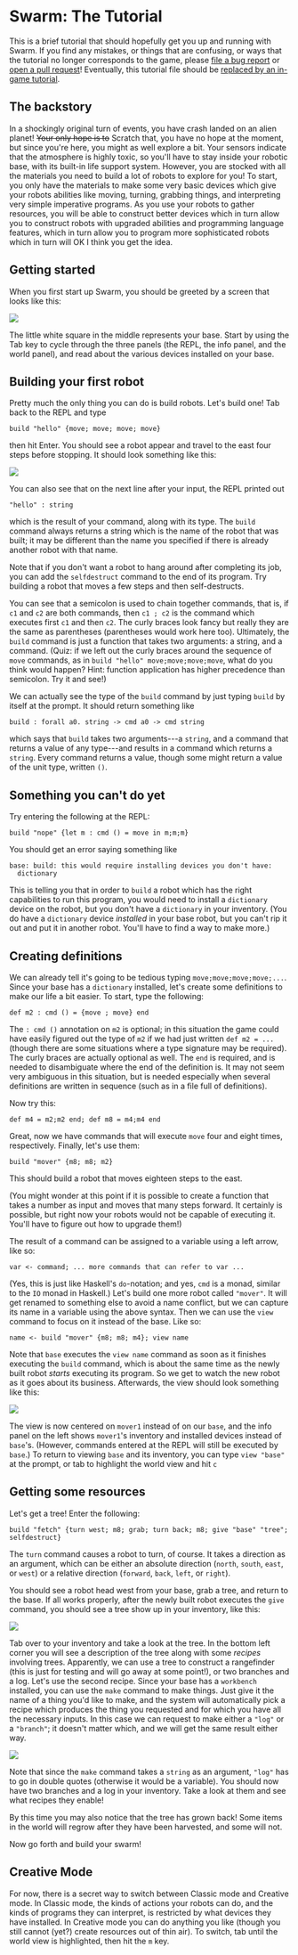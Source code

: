 Swarm: The Tutorial
===================

This is a brief tutorial that should hopefully get you up and running
with Swarm.  If you find any mistakes, or things that are confusing,
or ways that the tutorial no longer corresponds to the game, please
[file a bug
report](https://github.com/byorgey/swarm/issues/new/choose) or [open a
pull request](https://github.com/byorgey/swarm/blob/main/CONTRIBUTING.md)!
Eventually, this tutorial file should be [replaced by an in-game
tutorial](https://github.com/byorgey/swarm/issues/25).

The backstory
-------------

In a shockingly original turn of events, you have crash landed on an
alien planet!  ~~Your only hope is to~~ Scratch that, you have no hope
at the moment, but since you're here, you might as well explore a bit.
Your sensors indicate that the atmosphere is highly toxic, so you'll
have to stay inside your robotic base, with its built-in life support
system.  However, you are stocked with all the materials you need to
build a lot of robots to explore for you!  To start, you only have the
materials to make some very basic devices which give your robots
abilities like moving, turning, grabbing things, and interpreting
very simple imperative programs.  As you use your robots to gather
resources, you will be able to construct better devices which in turn
allow you to construct robots with upgraded abilities and programming
language features, which in turn allow you to program more
sophisticated robots which in turn will OK I think you get the idea.

Getting started
---------------

When you first start up Swarm, you should be greeted by a screen that
looks like this:

![](images/initial.png)

The little white square in the middle represents your base.  Start by
using the Tab key to cycle through the three panels (the REPL, the
info panel, and the world panel), and read about the various devices
installed on your base.

Building your first robot
-------------------------

Pretty much the only thing you can do is build robots.  Let's build
one!  Tab back to the REPL and type
```
build "hello" {move; move; move; move}
```
then hit Enter.  You should see a robot appear and travel to the
east four steps before stopping.  It should look something like this:

![](images/firstrobot.png)

You can also see that on the next line after your input, the REPL printed out
```
"hello" : string
```
which is the result of your command, along with its type.  The `build` command
always returns a string which is the name of the robot that was built;
it may be different than the name you specified if there is already
another robot with that name.

Note that if you don't want a robot to hang around after completing
its job, you can add the `selfdestruct` command to the end of its
program.  Try building a robot that moves a few steps and then
self-destructs.

You can see that a semicolon is used to chain together commands, that
is, if `c1` and `c2` are both commands, then `c1 ; c2` is the command
which executes first `c1` and then `c2`.  The curly braces look fancy
but really they are the same as parentheses (parentheses would work
here too). Ultimately, the `build` command is just a function that takes two
arguments: a string, and a command. (Quiz: if we left out the curly
braces around the sequence of `move` commands, as in `build "hello"
move;move;move;move`, what do you think would happen?  Hint: function
application has higher precedence than semicolon.  Try it and see!)

We can actually see the type of the `build` command by just typing
`build` by itself at the prompt.  It should return something like
```
build : forall a0. string -> cmd a0 -> cmd string
```
which says that `build` takes two arguments---a `string`, and a command
that returns a value of any type---and results in a command which
returns a `string`.  Every command returns a value, though some might
return a value of the unit type, written `()`.

Something you can't do yet
--------------------------

Try entering the following at the REPL:
```
build "nope" {let m : cmd () = move in m;m;m}
```
You should get an error saying something like
```
base: build: this would require installing devices you don't have:
  dictionary
```
This is telling you that in order to `build` a robot which has the right
capabilities to run this program, you would need to
install a `dictionary` device on the robot, but you don't have a
`dictionary` in your inventory.  (You do have a `dictionary` device
*installed* in your base robot, but you can't rip it out and put it in
another robot.  You'll have to find a way to make more.)

Creating definitions
--------------------

We can already tell it's going to be tedious typing
`move;move;move;move;...`.  Since your base has a `dictionary`
installed, let's create some definitions to make
our life a bit easier.  To start, type the following:
```
def m2 : cmd () = {move ; move} end
```

The `: cmd ()` annotation on `m2` is optional; in this situation the
game could have easily figured out the type of `m2` if we had just
written `def m2 = ...` (though there are some situations where a type
signature may be required).  The curly braces are actually optional as
well.  The `end` is required, and is needed to disambiguate where the
end of the definition is.  It may not seem very ambiguous in this
situation, but is needed especially when several definitions are
written in sequence (such as in a file full of definitions).

Now try this:
```
def m4 = m2;m2 end; def m8 = m4;m4 end
```

Great, now we have commands that will execute `move` four and eight
times, respectively.  Finally, let's use them:
```
build "mover" {m8; m8; m2}
```
This should build a robot that moves eighteen steps to the east.

(You might wonder at this point if it is possible to create a function
that takes a number as input and moves that many steps forward.  It
certainly is possible, but right now your robots would not be capable
of executing it.  You'll have to figure out how to upgrade them!)

The result of a command can be assigned to a variable using a left
arrow, like so:
```
var <- command; ... more commands that can refer to var ...
```
(Yes, this is just like Haskell's `do`-notation; and yes, `cmd` is a
monad, similar to the `IO` monad in Haskell.)  Let's build one more
robot called `"mover"`. It will get renamed to something else to avoid
a name conflict, but we can capture its name in a variable using the
above syntax.  Then we can use the `view` command to focus on it
instead of the base.  Like so:
```
name <- build "mover" {m8; m8; m4}; view name
```
Note that `base` executes the `view name` command as soon as it
finishes executing the `build` command, which is about the same time
as the newly built robot *starts* executing its program.  So we get to
watch the new robot as it goes about its business.  Afterwards, the
view should look something like this:

![](images/mover1.png)

The view is now centered on `mover1` instead of on our `base`, and the
info panel on the left shows `mover1`'s inventory and installed
devices instead of `base`'s.  (However, commands entered at the REPL
will still be executed by `base`.)  To return to viewing `base` and
its inventory, you can type `view "base"` at the prompt, or tab to
highlight the world view and hit `c`

Getting some resources
----------------------

Let's get a tree!  Enter the following:
```
build "fetch" {turn west; m8; grab; turn back; m8; give "base" "tree"; selfdestruct}
```
The `turn` command causes a robot to turn, of course. It takes a
direction as an argument, which can be either an absolute direction
(`north`, `south`, `east`, or `west`) or a relative direction
(`forward`, `back`, `left`, or `right`).

You should see a robot head west from your base, grab a tree, and
return to the base.  If all works properly, after the newly built
robot executes the `give` command, you should see a tree show up in
your inventory, like this:

![](images/tree.png)

Tab over to your inventory and take a look at the tree.  In the bottom
left corner you will see a description of the tree along with some
*recipes* involving trees.  Apparently, we can use a tree to construct
a rangefinder (this is just for testing and will go away at some
point!), or two branches and a log.  Let's use the second recipe.
Since your base has a `workbench` installed, you can use the `make` command to
make things.  Just give it the name of a thing you'd like to make, and
the system will automatically pick a recipe which produces the
thing you requested and for which you have all the necessary inputs.
In this case we can request to make either a `"log"` or a `"branch"`; it
doesn't matter which, and we will get the same result either way.

![](images/log.png)

Note that since the `make` command takes a `string` as an argument,
`"log"` has to go in double quotes (otherwise it would be a variable).
You should now have two branches and a log in your inventory.  Take a
look at them and see what recipes they enable!

By this time you may also notice that the tree has grown back!  Some
items in the world will regrow after they have been harvested, and
some will not.

Now go forth and build your swarm!

Creative Mode
-------------

For now, there is a secret way to switch between Classic mode and
Creative mode.  In Classic mode, the kinds of actions your
robots can do, and the kinds of programs they can interpret, is
restricted by what devices they have installed.  In Creative mode you
can do anything you like (though you still cannot (yet?) create
resources out of thin air).  To switch, tab until the world view is
highlighted, then hit the `m` key.
